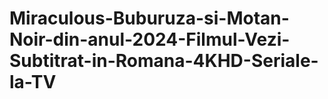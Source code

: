 # Miraculous-Buburuza-si-Motan-Noir-din-anul-2024-Filmul-Vezi-Subtitrat-in-Romana-4KHD-Seriale-la-TV